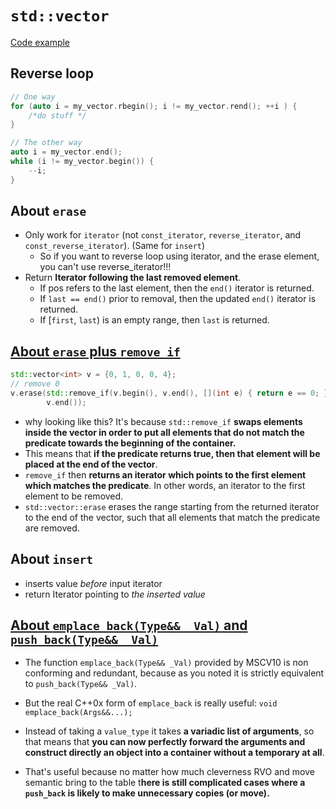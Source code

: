 # `std::vector`

[Code example](vector_ops.h)

## Reverse loop

```cpp
// One way
for (auto i = my_vector.rbegin(); i != my_vector.rend(); ++i ) {
    /*do stuff */
}

// The other way
auto i = my_vector.end();
while (i != my_vector.begin()) {
    --i;
}
```

## About `erase`

- Only work for `iterator` (not `const_iterator`, `reverse_iterator`, and `const_reverse_iterator`). (Same for `insert`)
  - So if you want to reverse loop using iterator, and the erase element, you can't use reverse_iterator!!!
- Return **Iterator following the last removed element**.
  - If pos refers to the last element, then the `end()` iterator is returned.
  - If `last == end()` prior to removal, then the updated `end()` iterator is returned.
  - If [`first`, `last`) is an empty range, then `last` is returned.

## [About `erase` plus `remove_if`](https://stackoverflow.com/a/39019851/4924135)

```cpp
std::vector<int> v = {0, 1, 0, 0, 4};
// remove 0
v.erase(std::remove_if(v.begin(), v.end(), [](int e) { return e == 0; }),
        v.end());
```

- why looking like this? It's because `std::remove_if` **swaps elements inside the vector in order to put all elements that do not match the predicate towards the beginning of the container.**
- This means that **if the predicate returns true, then that element will be placed at the end of the vector**.
- `remove_if` then **returns an iterator which points to the first element which matches the predicate**. In other words, an iterator to the first element to be removed.
- `std::vector::erase` erases the range starting from the returned iterator to the end of the vector, such that all elements that match the predicate are removed.

## About `insert`

- inserts value *before* input iterator
- return Iterator pointing to *the inserted value*

## [About `emplace_back(Type&& _Val)` and `push_back(Type&& _Val)`](https://stackoverflow.com/a/4306581/4924135)

- The function `emplace_back(Type&& _Val)` provided by MSCV10 is non conforming and redundant, because as you noted it is strictly equivalent to `push_back(Type&& _Val)`.

- But the real C++0x form of `emplace_back` is really useful: `void emplace_back(Args&&...);`

- Instead of taking a `value_type` it takes **a variadic list of arguments**, so that means that **you can now perfectly forward the arguments and construct directly an object into a container without a temporary at all**.
- That's useful because no matter how much cleverness RVO and move semantic bring to the table t**here is still complicated cases where a `push_back` is likely to make unnecessary copies (or move).**